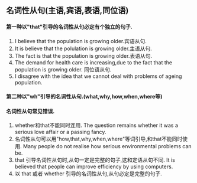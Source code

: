 ## 名词性从句(主语,宾语,表语,同位语)

#### 第一种以"that"引导的名词性从句必定有个独立的句子.
1. I believe that the population is growing older.宾语从句.
2. It is believe that the polulation is growing older.主语从句.
3. The fact is that the population is growing older.表语从句.
4. The demand for health care is increasing,due to the fact that the population is growing older. 同位语从句.
5. I disagree with the idea that we cannot deal with problems of ageing population.

#### 第二种以"wh"引导的名词性从句.(what,why,how,when,where等)

#### 名词性从句常见错误.
1. whether和that不能同时连用.
The question remains whether it was a serious love affair or a passing fancy.
2. 名词性从句可以用"how,that,why,when,where"等词引导,和that不能同时使用.
Many people do not realise how serious environmental problems can be.
3. that 引导名词性从句时,从句一定是完整的句子,这和定语从句不同.
It is believed that people can improve efficiency by using computers.
4. 以 that 或者 whether 引导的名词性从句,从句必定是完整的句子.